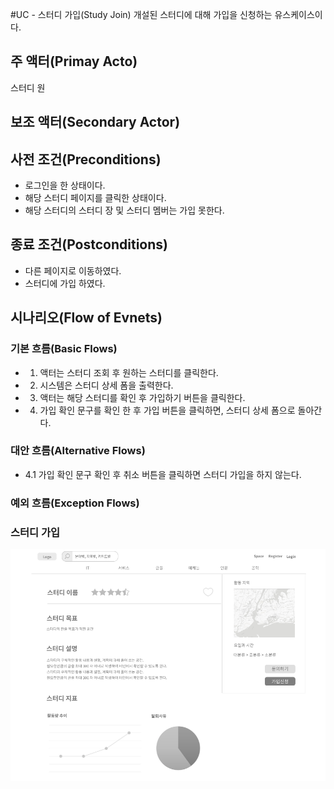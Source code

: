 #UC - 스터디 가입(Study Join)
개설된 스터디에 대해 가입을 신청하는 유스케이스이다.

## 주 액터(Primay Acto)
스터디 원

## 보조 액터(Secondary Actor)

## 사전 조건(Preconditions)
- 로그인을 한 상태이다.
- 해당 스터디 페이지를 클릭한 상태이다.
- 해당 스터디의 스터디 장 및 스터디 멤버는 가입 못한다.

## 종료 조건(Postconditions)
- 다른 페이지로 이동하였다.
- 스터디에 가입 하였다.

## 시나리오(Flow of Evnets)

### 기본 흐름(Basic Flows)
- 1. 액터는 스터디 조회 후 원하는 스터디를 클릭한다.
- 2. 시스템은 스터디 상세 폼을 출력한다.
- 3. 액터는 해당 스터디를 확인 후 가입하기 버튼을 클릭한다.
- 4. 가입 확인 문구를 확인 한 후 가입 버튼을 클릭하면, 스터디 상세 폼으로 돌아간다.

### 대안 흐름(Alternative Flows)
- 4.1 가입 확인 문구 확인 후 취소 버튼을 클릭하면 스터디 가입을 하지 않는다.

### 예외 흐름(Exception Flows)

### 스터디 가입
![스터디 가입](./images/uc-studyJoin&Ask.png)